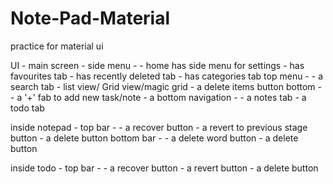 # Note-Pad-Material
practice for material ui

UI -
main screen -
side menu -
    -   home has side menu for settings
    -   has favourites tab
    -   has recently deleted tab
    -   has categories tab
top menu -
    -   a search tab
    -   list view/ Grid view/magic grid
    -   a delete items button
bottom - 
    -   a '+' fab to add new task/note
    -   a bottom navigation -
        -   a notes tab
        -   a todo tab

inside notepad -
    top bar -
    -   a recover button
    -   a revert to previous stage button
    -   a delete button
    bottom bar -
    -   a delete word button
    -   a delete button

inside todo -
    top bar -
    -   a recover button
    -   a revert button
    -   a delete button